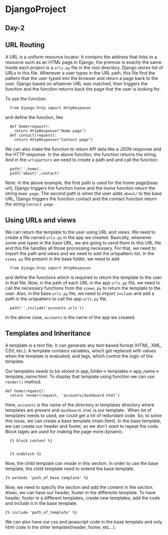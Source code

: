 # DjangoProject
## Day-2

## URL Routing
A URL is a uniform resource locator. It contains the address that links to a resource such as an HTML page.In Django, the premise is exactly the same. 
Inside each project is a `urls.py` file in the root directory. Django stores list of URLs in this file. Whenever a user types in the URL path, this file find 
the pattern that the user typed into the browser and return a page back to the user. Django based on whatever URL was matched, then triggers the function and 
the function returns back the page that the user is looking for.

To use the function:
  ```
    from django.http import HttpResponse
  ```
and define the function, like 
  ```  
    def home(request):
      return HttpResponse("Home page")
    def contact(request):
      return HttpResponse("Contact page")
  ```
We can also make the function to return API data like a JSON response and the HTTP response.  In the above function, the function returns the string. And in the `urlspattern` we need to create a path and and call the function.
  ```
    path('',home),
    path('about/',contact)
  ```

Note: In the above example, the first path is used for the home page(base url), Django triggers the function home and the 
home function return the string `Home page`. The second path is when the user adds `about/` to the base URL, Django triggers
the function contact and the contact function return the string `Contact page`.

## Using URLs and views
We can return the template to the user using URL and views. We need to create a file named `urls.py` in the app we created. Basically, whenever some one types in the base URL, we are going to send them to this URL file and this file handles all those processing necessary. For that, we need to import the path and views and we need to add the urlspattern list.
In the `views.py` file present in the base folder, we need to add
  ```
    from django.http import HttpResponse
  ```
and define the functions which is required to return the template to the user in that file. Now, in the path of each URL in the app `urls.py` file, we need to call the necessary functions from the `views.py` to return the template to the user. Also, in the base `urls.py` file, we need to import `include` and add a path in the urlspattern to call the app `urls.py` file.
  ```
    path('',include('accounts.urls'))
  ```
In the above case, `accounts` is the name of the app we created.

## Templates and Inheritance
A template is a text file. It can generate any text-based format (HTML, XML, CSV, etc.).
A template contains variables, which get replaced with values when the template is evaluated, and tags, which control the logic of the template.

Our templates needs to be stored in app_folder-> templates-> app_name-> template_name.html. To display that template using function we can use `render()` method. 
  ```
  def home(request):
    return render(request, 'accounts/dashboard.html')
  ```
Here, `accounts` is the name of the directory in templates directory where templates are present and `dashboard.html` is our template . When lot of templates needs to used, we could get a lot of redundant code. So, to solve this issue, we can create a base template (main.html). In the base template, we can create our header and footer, so we don't want to repeat the code. Block tages are used for making the page more dynamic. 
  ```
    {% block content %}
    
    
    {% endblock %}
  ```
Now, the child template can reside in this section. In order to use the base template, the child template need to extend the base template.
  ```
  {% extends 'path_of_base_template' %}
  ```
Now, we need to specify the section and add the content in the section. Alseo, we can have our header, footer in the  differents template. To have header, footer in a different
templates, create new templates, add the code and include it in the base template.
  ```
  {% include 'path_of_template' %}
  ```
We can also have our css and javascript code in the base template and only html code in the other template(header, footer, etc...). 

